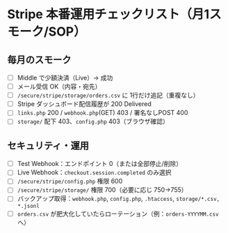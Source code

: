 # Stripe 本番運用チェックリスト（月1スモーク/SOP）

## 毎月のスモーク
- [ ] Middle で少額決済（Live）→ 成功
- [ ] メール受信 OK（内容・宛先）
- [ ] `/secure/stripe/storage/orders.csv` に 1行だけ追記（重複なし）
- [ ] Stripe ダッシュボード配信履歴が 200 Delivered
- [ ] `links.php` 200 / `webhook.php`(GET) 403 / 署名なしPOST 400
- [ ] `storage/` 配下 403、`config.php` 403（ブラウザ確認）

## セキュリティ・運用
- [ ] Test Webhook：エンドポイント 0（または全部停止/削除）
- [ ] Live Webhook：`checkout.session.completed` のみ選択
- [ ] `/secure/stripe/config.php` 権限 600
- [ ] `/secure/stripe/storage/` 権限 700（必要に応じ 750→755）
- [ ] バックアップ取得：`webhook.php`, `config.php`, `.htaccess`, `storage/*.csv, *.jsonl`
- [ ] `orders.csv` が肥大化していたらローテーション（例：`orders-YYYYMM.csv` へ）
